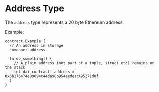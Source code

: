 # Address Type

The `address` type represents a 20 byte Ethereum address.

Example:

```fe
contract Example {
  // An address in storage
  someone: address

  fn do_something() {
    // A plain address (not part of a tuple, struct etc) remains on the stack
    let dai_contract: address = 0x6b175474e89094c44da98b954eedeac495271d0f
  }
}
```
